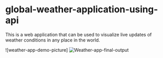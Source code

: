 # global-weather-application-using-api
This is a web application that can be used to visualize live updates of weather conditions in any place in the world. 

![weather-app-demo-picture]
![Weather-app-final-output ](https://user-images.githubusercontent.com/120711783/208090743-4029bdcd-ea63-4a1f-9b80-f4001a3f463e.png)

